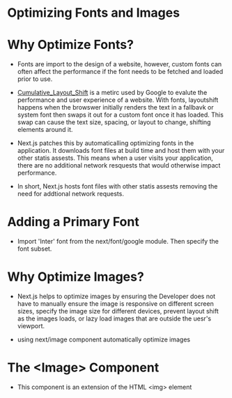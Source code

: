 # Optimizing Fonts and Images

# Why Optimize Fonts?

- Fonts are import to the design of a website, however, custom fonts can often affect the performance if the font needs to be fetched and loaded prior to use.

- [Cumulative_Layout_Shift]() is a metirc used by Google to evalute the performance and user experience of a website. With fonts, layoutshift happens when the browswer initially renders the text in a fallbavk or system font then swaps it out for a custom font once it has loaded. This swap can cause the text size, spacing, or layout to change, shifting elements around it.

- Next.js patches this by automaticalling optimizing fonts in the application. It downloads font files at build time and host them with your other statis assests. This means when a user visits your application, there are no additional network resquests that would otherwise impact performance.

- In short, Next.js hosts font files with other statis assests removing the need for addtional network requests.

# Adding a Primary Font

- Import 'Inter' font from the next/font/google module. Then specify the font subset.

# Why Optimize Images?

- Next.js helps to optimize images by ensuring the Developer does not have to manually ensure the image is responsive on different screen sizes, specify the image size for different devices, prevent layout shift as the images loads, or lazy load images that are outside the uesr's viewport.

- using next/image component automatically optimize images

# The \<Image> Component

- This component is an extension of the HTML \<img> element
